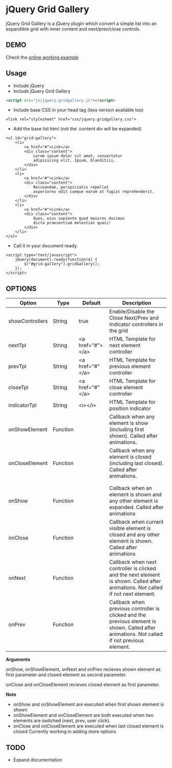 jQuery Grid Gallery
===================

jQuery Grid Gallery is a jQuery plugin which convert a simple list into an expandible grid with inner content and next/prev/close controls.

DEMO
----
Check the [online working example](http://plnkr.co/rjBkwF29GdvQCE4NNRL3)

Usage
-----
* Include jQuery
* Include jQuery Grid Gallery

```html
<script src="js/jquery.gridgallery.js"></script>
```

* Include base CSS in your head tag (less version available too)

```
<link rel="stylesheet" href="css/jquery.gridgallery.css">
```

* Add the base list html (not the .content div will be expanded)

```
<ul id="grid-gallery">
    <li>
        <a href="#">Link</a>
        <div class="content">
            Lorem ipsum dolor sit amet, consectetur 
            adipisicing elit. Ipsum, blanditiis.
        </div>
    </li>
    <li>
        <a href="#">Link</a>
        <div class="content">
            Recusandae, perspiciatis repellat 
            asperiores odit cumque earum at fugiat reprehenderit.
        </div>
    </li>
    <li>
        <a href="#">Link</a>
        <div class="content">
            Quos, eius sapiente quod maiores ducimus 
            dicta praesentium molestias quasi!
        </div>
    </li>
</ul>
```

* Call it in your document ready.

```
<script type="text/javascript">
    jQuery(document).ready(function($) {
        $("#grid-gallery").gridGallery();
    });
</script>
```

OPTIONS
-----

| Option          | Type     | Default                      | Description                                                                                                                                  |
|-----------------|----------|------------------------------|----------------------------------------------------------------------------------------------------------------------------------------------|
| showControllers | String   | true                         | Enable/Disable the Close Next/Prev and Indicator controllers in the grid                                                                     |
| nextTpl         | String   | &lt;a href="#"&gt;&lt;/a&gt; | HTML Template for next element controller                                                                                                    |
| prevTpl         | String   | &lt;a href="#"&lt;/a&gt;     | HTML Template for previous element controller</span>                                                       |
| closeTpl        | String   | &lt;a href="#"&lt;/a&gt;     | HTML Template for close element controller</span>                                                          |
| indicatorTpl    | String   | &lt;i&gt;&lt;/i&gt;          | HTML Template for position indicator                                                                                                         |
| onShowElement   | Function |                              | Callback when any element is show (including first shown). Called after animations.                                                                |
| onCloseElement  | Function |                              | Callback when any element is closed (including last closed). Called after animations.                                                               |
|                 |          |                              |                                                                                                                                              |
|                 |          |                              |                                                                                                                                              |
| onShow          | Function |                              | Callback when an element is shown and any other element is expanded. Called after animations                                                 |
| onClose         | Function |                              | Callback when current visible element is closed and any other element is shown. Called after animations                                      |
| onNext          | Function |                              | Callback when next controller is clicked and the next element is shown. Called after animations. Not called if not next element.             |
| onPrev          | Function |                              | Callback when previous controller is clicked and the previous element is shown. Called after animations. Not called if not previous element. |


**Arguments** 

onShow, onShowElement, onNext and onPrev recieves shown element as first parameter and closed element as second parameter.

onClose and onCloseElement recieves closed element as first parameter.

**Note**
* onShow and onShowElement are executed when first shown element is shown
* onShowElement and onCloseElement are both executed when two elements are switched (next, prev, user click).
* onClose and onCloseElement are executed when last closed element is closed
Currently working in adding more options

TODO
----

* Expand documentation